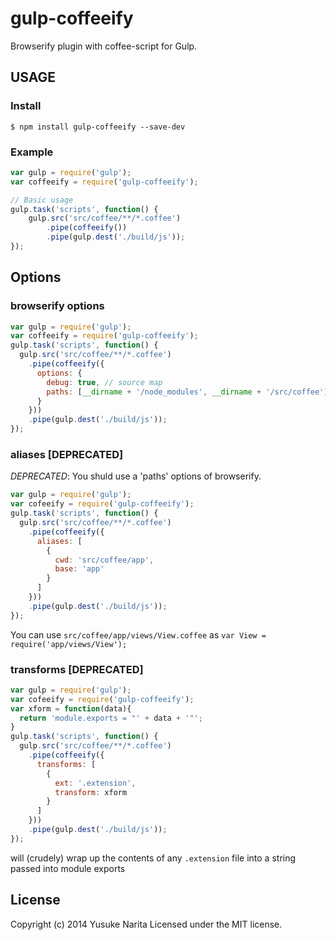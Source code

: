 # gulp-coffeeify

Browserify plugin with coffee-script for Gulp.

## USAGE

### Install

```
$ npm install gulp-coffeeify --save-dev
```

### Example

```javascript
var gulp = require('gulp');
var coffeeify = require('gulp-coffeeify');

// Basic usage
gulp.task('scripts', function() {
	gulp.src('src/coffee/**/*.coffee')
		.pipe(coffeeify())
		.pipe(gulp.dest('./build/js'));
});
```

## Options

### browserify options

```javascript
var gulp = require('gulp');
var coffeeify = require('gulp-coffeeify');
gulp.task('scripts', function() {
  gulp.src('src/coffee/**/*.coffee')
    .pipe(coffeeify({
      options: {
        debug: true, // source map
        paths: [__dirname + '/node_modules', __dirname + '/src/coffee']
      }
    }))
    .pipe(gulp.dest('./build/js'));
});
```

### aliases [DEPRECATED]

*DEPRECATED*: You shuld use a 'paths' options of browserify.

```javascript
var gulp = require('gulp');
var cofeeify = require('gulp-coffeeify');
gulp.task('scripts', function() {
  gulp.src('src/coffee/**/*.coffee')
    .pipe(coffeeify({
      aliases: [
        {
          cwd: 'src/coffee/app',
          base: 'app'
        }
      ]
    }))
    .pipe(gulp.dest('./build/js'));
});
```

You can use `src/coffee/app/views/View.coffee` as `var View = require('app/views/View');`

### transforms [DEPRECATED]

```javascript
var gulp = require('gulp');
var cofeeify = require('gulp-coffeeify');
var xform = function(data){
  return 'module.exports = "' + data + '"';
}
gulp.task('scripts', function() {
  gulp.src('src/coffee/**/*.coffee')
    .pipe(coffeeify({
      transforms: [
        {
          ext: '.extension',
          transform: xform
        }
      ]
    }))
    .pipe(gulp.dest('./build/js'));
});
```

will (crudely) wrap up the contents of any `.extension` file into a string passed into module exports

## License
Copyright (c) 2014 Yusuke Narita
Licensed under the MIT license.
